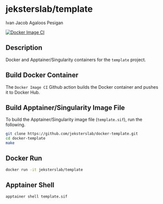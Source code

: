 jeksterslab/template
====================
Ivan Jacob Agaloos Pesigan

<!-- badges: start -->
[![Docker Image CI](https://github.com/jeksterslab/docker-template/actions/workflows/docker.yaml/badge.svg)](https://github.com/jeksterslab/docker-template/actions/workflows/docker.yaml)
<!-- badges: end -->

## Description

Docker and Apptainer/Singularity containers for the `template` project.

## Build Docker Container

The `Docker Image CI` Github action builds the Docker container and pushes it to Docker Hub.

## Build Apptainer/Singularity Image File

To build the Apptainer/Singularity image file (`template.sif`),
run the following.

```bash
git clone https://github.com/jeksterslab/docker-template.git
cd docker-template
make
```

## Docker Run

```bash
docker run -it jeksterslab/template
```

## Apptainer Shell

```bash
apptainer shell template.sif
```
